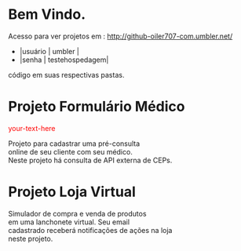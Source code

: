 Bem Vindo.
============================================================================
Acesso para ver projetos em : http://github-oiler707-com.umbler.net/  
* |usuário | umbler         |
* |senha   | testehospedagem|

código em suas respectivas pastas.

Projeto Formulário Médico
============================================================================
<div style="color: red"> your-text-here </div>  

Projeto para cadastrar uma pré-consulta  
online de seu cliente com seu médico.    
Neste projeto há consulta de API externa 
de CEPs.  

Projeto Loja Virtual
============================================================================
Simulador de compra e venda de  produtos  
em uma lanchonete virtual. Seu email  
cadastrado receberá notificações de ações na loja  
neste projeto.







